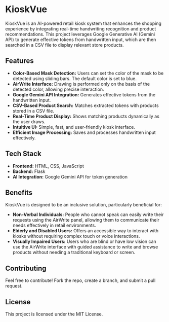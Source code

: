 # KioskVue

KioskVue is an AI-powered retail kiosk system that enhances the shopping experience by integrating real-time handwriting recognition and product recommendations. This project leverages Google Generative AI (Gemini API) to generate effective tokens from handwritten input, which are then searched in a CSV file to display relevant store products.

## Features

- **Color-Based Mask Detection:** Users can set the color of the mask to be detected using sliding bars. The default color is set to blue.
- **AirWrite Interface:** Drawing is performed only on the basis of the detected color, allowing precise interaction.
- **Google Gemini API Integration:** Generates effective tokens from the handwritten input.
- **CSV-Based Product Search:** Matches extracted tokens with products stored in a CSV file.
- **Real-Time Product Display:** Shows matching products dynamically as the user draws.
- **Intuitive UI:** Simple, fast, and user-friendly kiosk interface.
- **Efficient Image Processing:** Saves and processes handwritten input effectively.

## Tech Stack

- **Frontend:** HTML, CSS, JavaScript
- **Backend:** Flask
- **AI Integration:** Google Gemini API for token generation

## Benefits

KioskVue is designed to be an inclusive solution, particularly beneficial for:

- **Non-Verbal Individuals:** People who cannot speak can easily write their requests using the AirWrite panel, allowing them to communicate their needs effectively in retail environments.
- **Elderly and Disabled Users:** Offers an accessible way to interact with kiosks without requiring complex touch or voice interactions.
- **Visually Impaired Users:** Users who are blind or have low vision can use the AirWrite interface with guided assistance to write and browse products without needing a traditional keyboard or screen.

## Contributing

Feel free to contribute! Fork the repo, create a branch, and submit a pull request.

## License

This project is licensed under the MIT License.


